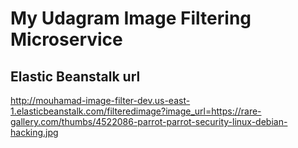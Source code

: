 # My Udagram Image Filtering Microservice
## Elastic Beanstalk url
http://mouhamad-image-filter-dev.us-east-1.elasticbeanstalk.com/filteredimage?image_url=https://rare-gallery.com/thumbs/4522086-parrot-parrot-security-linux-debian-hacking.jpg
